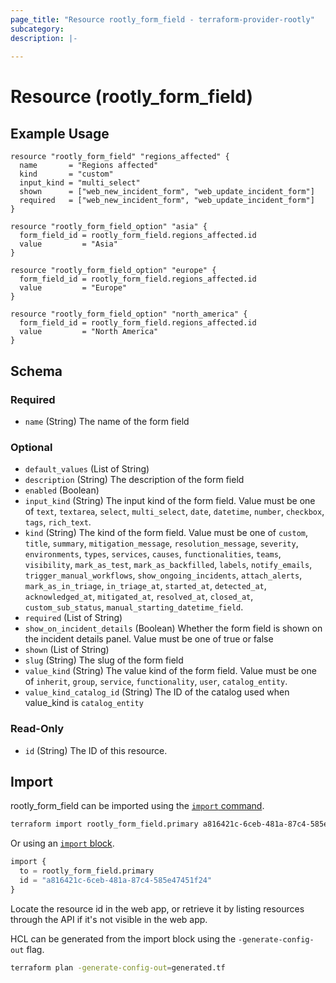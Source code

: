 ```yaml
---
page_title: "Resource rootly_form_field - terraform-provider-rootly"
subcategory:
description: |-
    
---
```


# Resource (rootly_form_field)



## Example Usage

```shell
resource "rootly_form_field" "regions_affected" {
  name       = "Regions affected"
  kind       = "custom"
  input_kind = "multi_select"
  shown      = ["web_new_incident_form", "web_update_incident_form"]
  required   = ["web_new_incident_form", "web_update_incident_form"]
}

resource "rootly_form_field_option" "asia" {
  form_field_id = rootly_form_field.regions_affected.id
  value         = "Asia"
}

resource "rootly_form_field_option" "europe" {
  form_field_id = rootly_form_field.regions_affected.id
  value         = "Europe"
}

resource "rootly_form_field_option" "north_america" {
  form_field_id = rootly_form_field.regions_affected.id
  value         = "North America"
}
```

<!-- schema generated by tfplugindocs -->
## Schema

### Required

- `name` (String) The name of the form field

### Optional

- `default_values` (List of String)
- `description` (String) The description of the form field
- `enabled` (Boolean)
- `input_kind` (String) The input kind of the form field. Value must be one of `text`, `textarea`, `select`, `multi_select`, `date`, `datetime`, `number`, `checkbox`, `tags`, `rich_text`.
- `kind` (String) The kind of the form field. Value must be one of `custom`, `title`, `summary`, `mitigation_message`, `resolution_message`, `severity`, `environments`, `types`, `services`, `causes`, `functionalities`, `teams`, `visibility`, `mark_as_test`, `mark_as_backfilled`, `labels`, `notify_emails`, `trigger_manual_workflows`, `show_ongoing_incidents`, `attach_alerts`, `mark_as_in_triage`, `in_triage_at`, `started_at`, `detected_at`, `acknowledged_at`, `mitigated_at`, `resolved_at`, `closed_at`, `custom_sub_status`, `manual_starting_datetime_field`.
- `required` (List of String)
- `show_on_incident_details` (Boolean) Whether the form field is shown on the incident details panel. Value must be one of true or false
- `shown` (List of String)
- `slug` (String) The slug of the form field
- `value_kind` (String) The value kind of the form field. Value must be one of `inherit`, `group`, `service`, `functionality`, `user`, `catalog_entity`.
- `value_kind_catalog_id` (String) The ID of the catalog used when value_kind is `catalog_entity`

### Read-Only

- `id` (String) The ID of this resource.

## Import

rootly_form_field can be imported using the [`import` command](https://developer.hashicorp.com/terraform/cli/commands/import).

```sh
terraform import rootly_form_field.primary a816421c-6ceb-481a-87c4-585e47451f24
```

Or using an [`import` block](https://developer.hashicorp.com/terraform/language/import).

```terraform
import {
  to = rootly_form_field.primary
  id = "a816421c-6ceb-481a-87c4-585e47451f24"
}
```

Locate the resource id in the web app, or retrieve it by listing resources through the API if it's not visible in the web app.

HCL can be generated from the import block using the `-generate-config-out` flag.

```sh
terraform plan -generate-config-out=generated.tf
```
